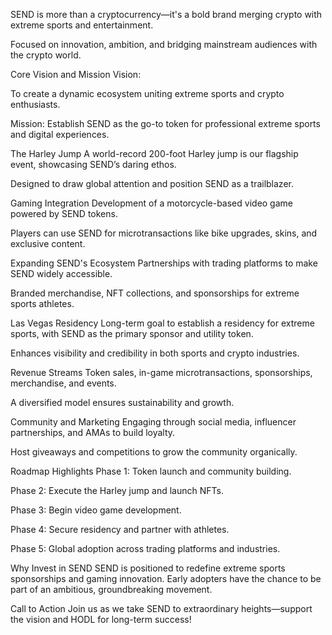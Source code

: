 SEND is more than a cryptocurrency—it's a bold brand merging crypto with extreme sports and entertainment.

Focused on innovation, ambition, and bridging mainstream audiences with the crypto world.

Core Vision and Mission
Vision: 

To create a dynamic ecosystem uniting extreme sports and crypto enthusiasts.

Mission: Establish SEND as the go-to token for professional extreme sports and digital experiences.

The Harley Jump
A world-record 200-foot Harley jump is our flagship event, showcasing SEND’s daring ethos.

Designed to draw global attention and position SEND as a trailblazer.

Gaming Integration
Development of a motorcycle-based video game powered by SEND tokens.

Players can use SEND for microtransactions like bike upgrades, skins, and exclusive content.

Expanding SEND's Ecosystem
Partnerships with trading platforms to make SEND widely accessible.

Branded merchandise, NFT collections, and sponsorships for extreme sports athletes.

Las Vegas Residency
Long-term goal to establish a residency for extreme sports, with SEND as the primary sponsor and utility token.

Enhances visibility and credibility in both sports and crypto industries.

Revenue Streams
Token sales, in-game microtransactions, sponsorships, merchandise, and events.

A diversified model ensures sustainability and growth.

Community and Marketing
Engaging through social media, influencer partnerships, and AMAs to build loyalty.

Host giveaways and competitions to grow the community organically.

Roadmap Highlights
Phase 1: Token launch and community building.

Phase 2: Execute the Harley jump and launch NFTs.

Phase 3: Begin video game development.

Phase 4: Secure residency and partner with athletes.

Phase 5: Global adoption across trading platforms and industries.

Why Invest in SEND
SEND is positioned to redefine extreme sports sponsorships and gaming innovation.
Early adopters have the chance to be part of an ambitious, groundbreaking movement.

Call to Action
Join us as we take SEND to extraordinary heights—support the vision and HODL for long-term success!
<!---
colesend/colesend is a ✨ special ✨ repository because its `README.md` (this file) appears on your GitHub profile.
You can click the Preview link to take a look at your changes.
--->
